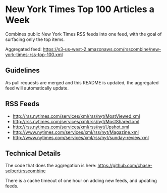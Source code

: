 # New York Times Top 100 Articles a Week

Combines public New York Times RSS feeds into one feed, with the goal of
surfacing only the top items.

Aggregated feed: https://s3-us-west-2.amazonaws.com/rsscombine/new-york-times-rss-top-100.xml

## Guidelines

As pull requests are merged and this README is updated, the aggregated feed will automatically update.

## RSS Feeds

- http://rss.nytimes.com/services/xml/rss/nyt/MostViewed.xml
- http://rss.nytimes.com/services/xml/rss/nyt/MostShared.xml
- http://rss.nytimes.com/services/xml/rss/nyt/Upshot.xml
- http://www.nytimes.com/services/xml/rss/nyt/Magazine.xml
- http://www.nytimes.com/services/xml/rss/nyt/sunday-review.xml

## Technical Details

The code that does the aggregation is here: https://github.com/chase-seibert/rsscombine

There is a cache timeout of one hour on adding new feeds, and updating feeds.
